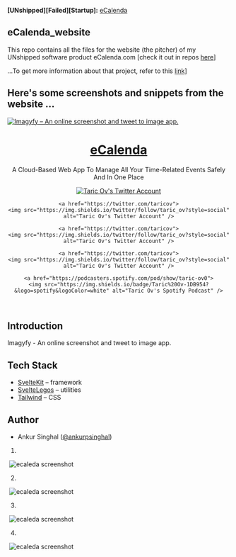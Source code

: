 **[UNshipped][Failed][Startup]:** [eCalenda](https://e-calenda-website.vercel.app/) 
## eCalenda_website 

This repo contains all the files for the website (the pitcher) of my UNshipped software product eCalenda.com [check it out in repos [here](https://github.com/taricov/Reactjs_eCalenda_app)] 


...To get more information about that project, refer to this [link](https://github.com/taricov/Reactjs_eCalenda_app)] 


## Here's some screenshots and snippets from the website ...


<a href="">
  <img alt="Imagyfy – An online screenshot and tweet to image app." src="">
  <h1 align="center">eCalenda</h1>
</a>

<p align="center">
A Cloud-Based Web App To Manage All Your Time-Related Events Safely And In One Place
</p>

<div align="center">
  <a href="https://twitter.com/taricov">
    <img src="https://img.shields.io/twitter/follow/taric_ov?style=social" alt="Taric Ov's Twitter Account" />
  </a>
  
    <a href="https://twitter.com/taricov">
    <img src="https://img.shields.io/twitter/follow/taric_ov?style=social" alt="Taric Ov's Twitter Account" />
  </a>
  
  
    <a href="https://twitter.com/taricov">
    <img src="https://img.shields.io/twitter/follow/taric_ov?style=social" alt="Taric Ov's Twitter Account" />
  </a>
  
  
    <a href="https://twitter.com/taricov">
    <img src="https://img.shields.io/twitter/follow/taric_ov?style=social" alt="Taric Ov's Twitter Account" />
  </a>
  
  

    <a href="https://podcasters.spotify.com/pod/show/taric-ov0">
    <img src="https://img.shields.io/badge/Taric%20Ov-1DB954?&logo=spotify&logoColor=white" alt="Taric Ov's Spotify Podcast" />
  </a>
  
</div>


<br/>


## Introduction

Imagyfy - An online screenshot and tweet to image app.

## Tech Stack

- [SvelteKit](https://kit.svelte.dev/) – framework
- [SvelteLegos](https://svelte-legos.singhalankur.com/) – utilities
- [Tailwind](https://tailwindcss.com/) – CSS

## Author

- Ankur Singhal ([@ankurpsinghal](https://twitter.com/ankurpsinghal))









1.
![]()
<img src="" alt="ecaleda screenshot"/>


2.
![]()
<img src="" alt="ecaleda screenshot"/>


3.
![]()
<img src="" alt="ecaleda screenshot"/>


4.
![]()
<img src="" alt="ecaleda screenshot"/>


